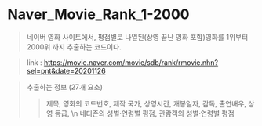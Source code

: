 # Naver_Movie_Rank_1-2000

>네이버 영화 사이트에서, 평점별로 나열된(상영 끝난 영화 포함)영화를 1위부터 2000위 까지 추출하는 코드이다.

>link : https://movie.naver.com/movie/sdb/rank/rmovie.nhn?sel=pnt&date=20201126

>추출하는 정보 (27개 요소)
>>제목, 영화의 코드번호, 제작 국가, 상영시간, 개봉일자, 감독, 출연배우, 상영 등급, \n
>>네티즌의 성별·연령별 평점, 관람객의 성별·연령별 평점
